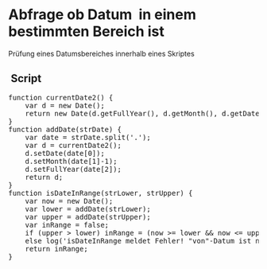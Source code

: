 # Abfrage ob Datum  in einem bestimmten Bereich ist

Prüfung eines Datumsbereiches innerhalb eines Skriptes


##  Script

<pre class="lang:js decode:true codecontent">function currentDate2() {
    var d = new Date();
    return new Date(d.getFullYear(), d.getMonth(), d.getDate());
}
function addDate(strDate) {
    var date = strDate.split('.');
    var d = currentDate2();
    d.setDate(date[0]);
    d.setMonth(date[1]-1);
    d.setFullYear(date[2]);
    return d;
}
function isDateInRange(strLower, strUpper) {
    var now = new Date();
    var lower = addDate(strLower);
    var upper = addDate(strUpper);
    var inRange = false;
    if (upper > lower) inRange = (now >= lower && now <= upper) ? true : false;
    else log('isDateInRange meldet Fehler! "von"-Datum ist nicht früher als "bis"-Datum', 'error');
    return inRange;
}</pre>